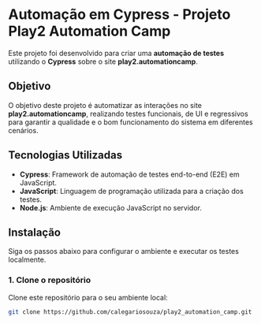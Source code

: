 # Automação em Cypress - Projeto Play2 Automation Camp

Este projeto foi desenvolvido para criar uma **automação de testes** utilizando o **Cypress** sobre o site **play2.automationcamp**.

## Objetivo

O objetivo deste projeto é automatizar as interações no site **play2.automationcamp**, realizando testes funcionais, de UI e regressivos para garantir a qualidade e o bom funcionamento do sistema em diferentes cenários.

## Tecnologias Utilizadas

- **Cypress**: Framework de automação de testes end-to-end (E2E) em JavaScript.
- **JavaScript**: Linguagem de programação utilizada para a criação dos testes.
- **Node.js**: Ambiente de execução JavaScript no servidor.

## Instalação

Siga os passos abaixo para configurar o ambiente e executar os testes localmente.

### 1. Clone o repositório

Clone este repositório para o seu ambiente local:

```bash
git clone https://github.com/calegariosouza/play2_automation_camp.git
